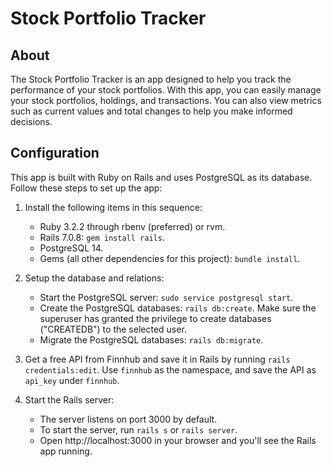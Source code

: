 # Stock Portfolio Tracker

## About

The Stock Portfolio Tracker is an app designed to help you track the performance of your stock portfolios. With this app, you can easily manage your stock portfolios, holdings, and transactions. You can also view metrics such as current values and total changes to help you make informed decisions.

## Configuration

This app is built with Ruby on Rails and uses PostgreSQL as its database. Follow these steps to set up the app:

1. Install the following items in this sequence:

   - Ruby 3.2.2 through rbenv (preferred) or rvm.
   - Rails 7.0.8: `gem install rails`.
   - PostgreSQL 14.
   - Gems (all other dependencies for this project): `bundle install`.

2. Setup the database and relations:

   - Start the PostgreSQL server: `sudo service postgresql start`.
   - Create the PostgreSQL databases: `rails db:create`. Make sure the superuser has granted the privilege to create databases ("CREATEDB") to the selected user.
   - Migrate the PostgreSQL databases: `rails db:migrate`.

3. Get a free API from Finnhub and save it in Rails by running `rails credentials:edit`. Use `finnhub` as the namespace, and save the API as `api_key` under `finnhub`.

4. Start the Rails server:

   - The server listens on port 3000 by default.
   - To start the server, run `rails s` or `rails server`.
   - Open http://localhost:3000 in your browser and you'll see the Rails app running.
